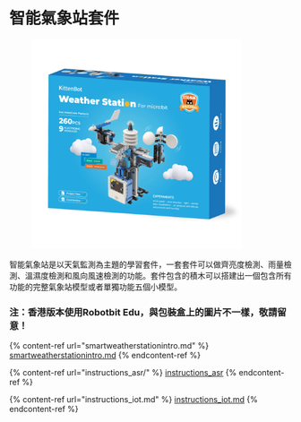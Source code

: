 # 智能氣象站套件

<figure><img src="../../.gitbook/assets/87A8093D-5DC8-4BE4-937F-FA12C530EF86.png" alt="" width="375"><figcaption></figcaption></figure>

智能氣象站是以天氣監測為主題的學習套件，一套套件可以做齊亮度檢測、雨量檢測、溫濕度檢測和風向風速檢測的功能。套件包含的積木可以搭建出一個包含所有功能的完整氣象站模型或者單獨功能五個小模型。

### 注：香港版本使用Robotbit Edu，與包裝盒上的圖片不一樣，敬請留意！

{% content-ref url="smartweatherstationintro.md" %}
[smartweatherstationintro.md](smartweatherstationintro.md)
{% endcontent-ref %}

{% content-ref url="instructions_asr/" %}
[instructions\_asr](instructions\_asr/)
{% endcontent-ref %}

{% content-ref url="instructions_iot.md" %}
[instructions\_iot.md](instructions\_iot.md)
{% endcontent-ref %}

